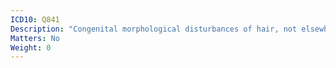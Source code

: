 ```yaml
---
ICD10: Q841
Description: "Congenital morphological disturbances of hair, not elsewhere classified"
Matters: No
Weight: 0
---
```

